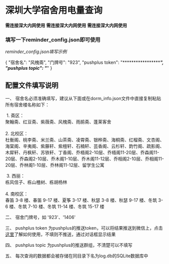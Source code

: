 # 深圳大学宿舍用电量查询

**需连接深大内网使用**
**需连接深大内网使用**
**需连接深大内网使用**

### 填写一下reminder_config.json即可使用

*reminder_config.json填写示例*


{
    "宿舍名": "风槐斋",
    "门牌号": "923",
    "pushplus token": "********************",
    "pushplus topic": "***"
}


## 配置文件填写说明

一、 宿舍名必须准确填写，建议从下面或在dorm_info.json文件中直接复制粘贴
	所有宿舍楼名称如下：

​	1. 斋区：  
​		聚翰斋、红豆斋、紫薇斋、风槐斋、雨鹃斋、蓬莱客舍  
​  
​	2. 北校区：  
​		杜衡阁、桃李斋、米兰斋、山茶斋、凌霄斋、银桦斋、海桐斋、红榴斋、文杏阁、海棠阁、辛夷阁、紫藤轩、紫檀轩、石楠轩、芸香阁、云杉轩、韵竹阁、疏影阁、木犀轩、丹枫轩、苏铁轩、丁香阁、乔梧阁2-10层、乔梧阁11-20层、乔森阁11-20层、乔森阁2-10层、乔木阁1-10层、乔木阁11-12层、乔相阁2-10层、乔相阁11-20层、乔林阁1-10层、乔林阁11-12层、留学生公寓  
  
​	3. 西丽：  
​		栋风信子、栋山楂树、栋胡杨林  
​  
​	4. 南校区：  
​		春笛 3-8 楼、春笛 9-17 楼、夏筝 3-17 楼、秋瑟 3-8 楼、秋瑟 9-17 楼、冬筑 3-6 楼、冬筑 7-10 楼、冬筑 11-14 楼、冬筑 15-17 楼  
  
二、 宿舍门牌号，如 '923'、'1406'

三、 pushplus token 为pushplus的推送token，可以将结果推送到微信上，点击[这里](pushplus.plus)了解如何使用，不填则不推送，通过对话框显示结果

四、 pushplus topic 为pushplus的推送群组，不清楚可以不填写

五、 每次查询的数据都会被存储在同目录下名为log.db的SQLite数据库中